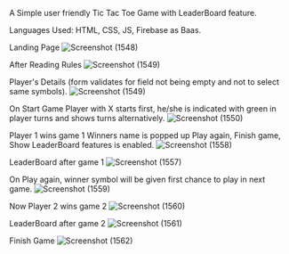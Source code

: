 A Simple user friendly Tic Tac Toe Game with LeaderBoard feature.

Languages Used: HTML, CSS, JS, Firebase as Baas. 

Landing Page
![Screenshot (1548)](https://github.com/user-attachments/assets/8a1d7c38-4f0d-441b-8d58-c20c5c98881a)

After Reading Rules 
![Screenshot (1549)](https://github.com/user-attachments/assets/c8d2dcd4-bb2a-45f4-9e73-0458d29e4fb7)

Player's Details (form validates for field not being empty and not to select same symbols).
![Screenshot (1549)](https://github.com/user-attachments/assets/c8d2dcd4-bb2a-45f4-9e73-0458d29e4fb7)

On Start Game 
Player with X starts first, he/she is indicated with green in player turns and shows turns alternatively.
![Screenshot (1550)](https://github.com/user-attachments/assets/b7657a31-4649-4f40-9ef8-6659a05e5ae1)

Player 1 wins game 1
Winners name is popped up
Play again, Finish game, Show LeaderBoard features is enabled.
![Screenshot (1558)](https://github.com/user-attachments/assets/a978eae0-4717-4bc6-9697-141402c225a5)

LeaderBoard after game 1
![Screenshot (1557)](https://github.com/user-attachments/assets/0c9f9f06-53e9-41c0-beb2-36c8a550832f)


On Play again, winner symbol will be given first chance to play in next game.
![Screenshot (1559)](https://github.com/user-attachments/assets/4ffc2210-0cee-4cf0-bca9-9c697668c4f4)

Now Player 2 wins game 2
![Screenshot (1560)](https://github.com/user-attachments/assets/78e40450-f335-4fdb-ad62-da43617777ad)

LeaderBoard after game 2
![Screenshot (1561)](https://github.com/user-attachments/assets/c04d38ea-a8f5-4cb2-ae42-138a472169a3)

Finish Game
![Screenshot (1562)](https://github.com/user-attachments/assets/78151cdc-e13a-4dbc-bb2d-e46cd53125c8)
